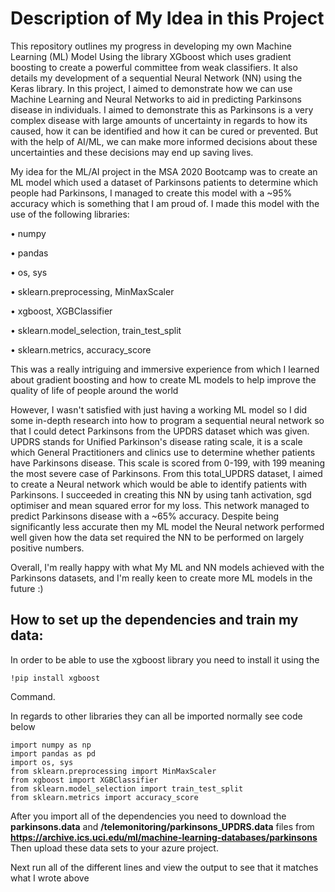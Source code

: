 # Description of My Idea in this Project

This repository outlines my progress in developing my own Machine Learning (ML) Model Using the library XGboost which uses gradient boosting to create a powerful committee from weak classifiers. It also details my development of a sequential Neural Network (NN) using the Keras library. In this project, I aimed to demonstrate how we can use Machine Learning and Neural Networks to aid in predicting Parkinsons disease in individuals. I aimed to demonstrate this as Parkinsons is a very complex disease with large amounts of uncertainty in regards to how its caused, how it can be identified and how it can be cured or prevented. But with the help of AI/ML, we can make more informed decisions about these uncertainties and these decisions may end up saving lives.

My idea for the ML/AI project in the MSA 2020 Bootcamp was to create an ML model which used a dataset of Parkinsons patients to determine which people had Parkinsons, I managed to create this model with a ~95% accuracy which is something that I am proud of. I made this model with the use of the following libraries:

•	numpy 

•	pandas

•	os, sys

•	sklearn.preprocessing, MinMaxScaler

• xgboost, XGBClassifier

•	sklearn.model_selection, train_test_split

•	sklearn.metrics, accuracy_score

This was a really intriguing and immersive experience from which I learned about gradient boosting and how to create ML models to help improve the quality of life of people around the world

However, I wasn't satisfied with just having a working ML model so I did some in-depth research into how to program a sequential neural network so that I could detect Parkinsons from the UPDRS dataset which was given. UPDRS stands for Unified Parkinson's disease rating scale, it is a scale which General Practitioners and clinics use to determine whether patients have Parkinsons disease. This scale is scored from 0-199, with 199 meaning the most severe case of Parkinsons. From this total_UPDRS dataset, I aimed to create a Neural network which would be able to identify patients with Parkinsons. I succeeded in creating this NN by using tanh activation, sgd optimiser and mean squared error for my loss. This network managed to predict Parkinsons disease with a ~65% accuracy. Despite being significantly less accurate then my ML model the Neural network performed well given how the data set required the NN to be performed on largely positive numbers. 

Overall, I'm really happy with what My ML and NN models achieved with the Parkinsons datasets, and I'm really keen to create more ML models in the future :)

## **How to set up the dependencies and train my data:**

In order to be able to use the xgboost library you need to install it using the 
```
!pip install xgboost
```
Command.

In regards to other libraries they can all be imported normally see code below
```
import numpy as np
import pandas as pd
import os, sys
from sklearn.preprocessing import MinMaxScaler
from xgboost import XGBClassifier
from sklearn.model_selection import train_test_split
from sklearn.metrics import accuracy_score
```

After you import all of the dependencies you need to download the **parkinsons.data** and **/telemonitoring/parkinsons_UPDRS.data** files from **https://archive.ics.uci.edu/ml/machine-learning-databases/parkinsons** Then upload these data sets to your azure project.


Next run all of the different lines and view the output to see that it matches what I wrote above
